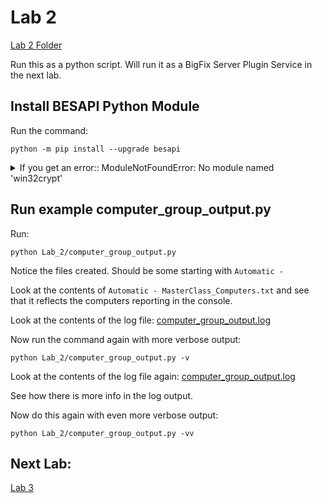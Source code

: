 # Lab 2

[Lab 2 Folder](../Lab_2/)

Run this as a python script. Will run it as a BigFix Server Plugin Service in the next lab.

## Install BESAPI Python Module

Run the command:

```
python -m pip install --upgrade besapi
```

<details><summary>If you get an error:: ModuleNotFoundError: No module named 'win32crypt'</summary>

Need to run this on windows:

```
python -m pip install --upgrade pywin32
```

</details>

## Run example computer_group_output.py

Run:

```
python Lab_2/computer_group_output.py
```

Notice the files created. Should be some starting with `Automatic - `

Look at the contents of `Automatic - MasterClass_Computers.txt` and see that it reflects the computers reporting in the console.

Look at the contents of the log file: [computer_group_output.log](computer_group_output.log)

Now run the command again with more verbose output:

```
python Lab_2/computer_group_output.py -v
```

Look at the contents of the log file again: [computer_group_output.log](computer_group_output.log)

See how there is more info in the log output.

Now do this again with even more verbose output:

```
python Lab_2/computer_group_output.py -vv
```

## Next Lab:

[Lab 3](../Lab_3/README.md)
